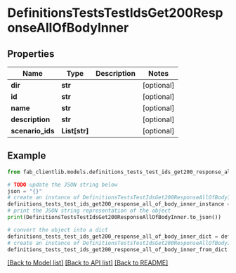 # DefinitionsTestsTestIdsGet200ResponseAllOfBodyInner


## Properties

Name | Type | Description | Notes
------------ | ------------- | ------------- | -------------
**dir** | **str** |  | [optional] 
**id** | **str** |  | [optional] 
**name** | **str** |  | [optional] 
**description** | **str** |  | [optional] 
**scenario_ids** | **List[str]** |  | [optional] 

## Example

```python
from fab_clientlib.models.definitions_tests_test_ids_get200_response_all_of_body_inner import DefinitionsTestsTestIdsGet200ResponseAllOfBodyInner

# TODO update the JSON string below
json = "{}"
# create an instance of DefinitionsTestsTestIdsGet200ResponseAllOfBodyInner from a JSON string
definitions_tests_test_ids_get200_response_all_of_body_inner_instance = DefinitionsTestsTestIdsGet200ResponseAllOfBodyInner.from_json(json)
# print the JSON string representation of the object
print(DefinitionsTestsTestIdsGet200ResponseAllOfBodyInner.to_json())

# convert the object into a dict
definitions_tests_test_ids_get200_response_all_of_body_inner_dict = definitions_tests_test_ids_get200_response_all_of_body_inner_instance.to_dict()
# create an instance of DefinitionsTestsTestIdsGet200ResponseAllOfBodyInner from a dict
definitions_tests_test_ids_get200_response_all_of_body_inner_from_dict = DefinitionsTestsTestIdsGet200ResponseAllOfBodyInner.from_dict(definitions_tests_test_ids_get200_response_all_of_body_inner_dict)
```
[[Back to Model list]](../README.md#documentation-for-models) [[Back to API list]](../README.md#documentation-for-api-endpoints) [[Back to README]](../README.md)


